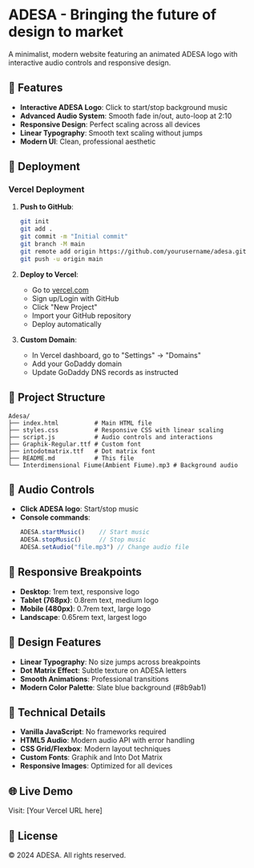 # ADESA - Bringing the future of design to market

A minimalist, modern website featuring an animated ADESA logo with interactive audio controls and responsive design.

## 🎯 Features

- **Interactive ADESA Logo**: Click to start/stop background music
- **Advanced Audio System**: Smooth fade in/out, auto-loop at 2:10
- **Responsive Design**: Perfect scaling across all devices
- **Linear Typography**: Smooth text scaling without jumps
- **Modern UI**: Clean, professional aesthetic

## 🚀 Deployment

### Vercel Deployment

1. **Push to GitHub**:
   ```bash
   git init
   git add .
   git commit -m "Initial commit"
   git branch -M main
   git remote add origin https://github.com/yourusername/adesa.git
   git push -u origin main
   ```

2. **Deploy to Vercel**:
   - Go to [vercel.com](https://vercel.com)
   - Sign up/Login with GitHub
   - Click "New Project"
   - Import your GitHub repository
   - Deploy automatically

3. **Custom Domain**:
   - In Vercel dashboard, go to "Settings" → "Domains"
   - Add your GoDaddy domain
   - Update GoDaddy DNS records as instructed

## 📁 Project Structure

```
Adesa/
├── index.html          # Main HTML file
├── styles.css          # Responsive CSS with linear scaling
├── script.js           # Audio controls and interactions
├── Graphik-Regular.ttf # Custom font
├── intodotmatrix.ttf   # Dot matrix font
├── README.md           # This file
└── Interdimensional Fiume(Ambient Fiume).mp3 # Background audio
```

## 🎵 Audio Controls

- **Click ADESA logo**: Start/stop music
- **Console commands**:
  ```javascript
  ADESA.startMusic()    // Start music
  ADESA.stopMusic()     // Stop music
  ADESA.setAudio("file.mp3") // Change audio file
  ```

## 📱 Responsive Breakpoints

- **Desktop**: 1rem text, responsive logo
- **Tablet (768px)**: 0.8rem text, medium logo
- **Mobile (480px)**: 0.7rem text, large logo
- **Landscape**: 0.65rem text, largest logo

## 🎨 Design Features

- **Linear Typography**: No size jumps across breakpoints
- **Dot Matrix Effect**: Subtle texture on ADESA letters
- **Smooth Animations**: Professional transitions
- **Modern Color Palette**: Slate blue background (#8b9ab1)

## 🔧 Technical Details

- **Vanilla JavaScript**: No frameworks required
- **HTML5 Audio**: Modern audio API with error handling
- **CSS Grid/Flexbox**: Modern layout techniques
- **Custom Fonts**: Graphik and Into Dot Matrix
- **Responsive Images**: Optimized for all devices

## 🌐 Live Demo

Visit: [Your Vercel URL here]

## 📄 License

© 2024 ADESA. All rights reserved. 